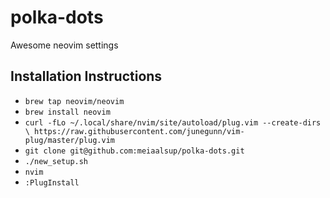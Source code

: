 # polka-dots
Awesome neovim settings


## Installation Instructions
* `brew tap neovim/neovim`
* `brew install neovim`
* `curl -fLo ~/.local/share/nvim/site/autoload/plug.vim --create-dirs \
    https://raw.githubusercontent.com/junegunn/vim-plug/master/plug.vim`
* `git clone git@github.com:meiaalsup/polka-dots.git`
* `./new_setup.sh`
* `nvim`
* `:PlugInstall`
